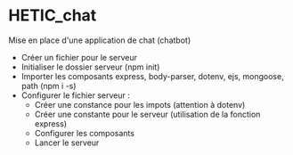 # HETIC_chat

Mise en place d'une application de chat (chatbot)

- Créer un fichier pour le serveur
- Initialiser le dossier serveur (npm init)
- Importer les composants express, body-parser, dotenv, ejs, mongoose, path (npm i -s)
- Configurer le fichier serveur :
    - Créer une constance pour les impots (attention à dotenv)
    - Créer une constante pour le serveur (utilisation de la fonction express)
    - Configurer les composants
    - Lancer le serveur